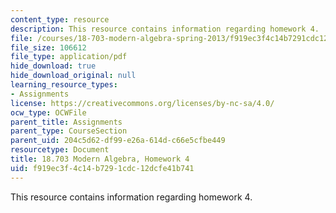 ```yaml
---
content_type: resource
description: This resource contains information regarding homework 4.
file: /courses/18-703-modern-algebra-spring-2013/f919ec3f4c14b7291cdc12dcfe41b741_MIT18_703S13_h4.pdf
file_size: 106612
file_type: application/pdf
hide_download: true
hide_download_original: null
learning_resource_types:
- Assignments
license: https://creativecommons.org/licenses/by-nc-sa/4.0/
ocw_type: OCWFile
parent_title: Assignments
parent_type: CourseSection
parent_uid: 204c5d62-df99-e26a-614d-c66e5cfbe449
resourcetype: Document
title: 18.703 Modern Algebra, Homework 4
uid: f919ec3f-4c14-b729-1cdc-12dcfe41b741
---
```

This resource contains information regarding homework 4.